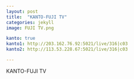 ```yaml
---
layout: post
title:  "KANTO-FUJI TV"
categories: jekyll
image: FUJI TV.png

kanto: true
kanto1: http://203.162.76.92:5021/live/316|c03
kanto2: http://113.53.228.67:5021/live/316|c03

---
```

KANTO-FUJI TV